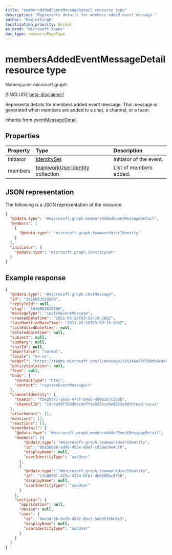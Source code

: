 ```yaml
---
title: "membersAddedEventMessageDetail resource type"
description: "Represents details for members added event message."
author: "RamjotSingh"
localization_priority: Normal
ms.prod: "microsoft-teams"
doc_type: resourcePageType
---
```


# membersAddedEventMessageDetail resource type

Namespace: microsoft.graph

[!INCLUDE [beta-disclaimer](../../includes/beta-disclaimer.md)]

Represents details for members added event message.
This message is generated when members are added to a chat, a channel, or a team.


Inherits from [eventMessageDetail](../resources/eventmessagedetail.md).

## Properties
|Property|Type|Description|
|:---|:---|:---|
|initiator|[identitySet](../resources/identityset.md)|Initiator of the event.|
|members|[teamworkUserIdentity](../resources/teamworkuseridentity.md) collection|List of members added.|

## JSON representation
The following is a JSON representation of the resource.
<!-- {
  "blockType": "resource",
  "@odata.type": "microsoft.graph.membersAddedEventMessageDetail"
}
-->
``` json
{
  "@odata.type": "#microsoft.graph.membersAddedEventMessageDetail",
  "members": [
    {
      "@odata.type": "microsoft.graph.teamworkUserIdentity"
    }
  ],
  "initiator": {
    "@odata.type": "microsoft.graph.identitySet"
  }
}
```

## Example response

<!-- {
  "blockType": "response",
  "truncated": true,
  "@odata.type": "microsoft.graph.chatMessage"
} -->
```json
{
  "@odata.type": "#microsoft.graph.chatMessage",
  "id": "1616883610266",
  "replyToId": null,
  "etag": "1616883610266",
  "messageType": "systemEventMessage",
  "createdDateTime": "2021-03-28T03:50:10.266Z",
  "lastModifiedDateTime": "2021-03-28T03:50:10.266Z",
  "lastEditedDateTime": null,
  "deletedDateTime": null,
  "subject": null,
  "summary": null,
  "chatId": null,
  "importance": "normal",
  "locale": "en-us",
  "webUrl": "https://teams.microsoft.com/l/message/19%3A4a95f7d8db4c4e7fae857bcebe0623e6%40thread.tacv2/1616883610266?groupId=fbe2bf47-16c8-47cf-b4a5-4b9b187c508b&tenantId=2432b57b-0abd-43db-aa7b-16eadd115d34&createdTime=1616883610266&parentMessageId=1616883610266",
  "policyViolation": null,
  "from": null,
  "body": {
    "contentType": "html",
    "content": "<systemEventMessage/>"
  },
  "channelIdentity": {
    "teamId": "fbe2bf47-16c8-47cf-b4a5-4b9b187c508b",
    "channelId": "19:4a95f7d8db4c4e7fae857bcebe0623e6@thread.tacv2"
  },
  "attachments": [],
  "mentions": [],
  "reactions": [],
  "eventDetail": {
    "@odata.type": "#microsoft.graph.membersAddedEventMessageDetail",
    "members": [{
        "@odata.type": "#microsoft.graph.teamworkUserIdentity",
        "id": "06a5b888-ad96-455e-88ef-c059ec4e4cf0",
        "displayName": null,
        "userIdentityType": "aadUser"
      },
      {
        "@odata.type": "#microsoft.graph.teamworkUserIdentity",
        "id": "1fb8890f-423e-4154-8fbf-db6809bc8756",
        "displayName": null,
        "userIdentityType": "aadUser"
      }
    ],
    "initiator": {
      "application": null,
      "device": null,
      "user": {
        "id": "9ee3dc1b-6a70-4582-8bc5-5dd35336b6c3",
        "displayName": null,
        "userIdentityType": "aadUser"
      }
    }
  }
}
```